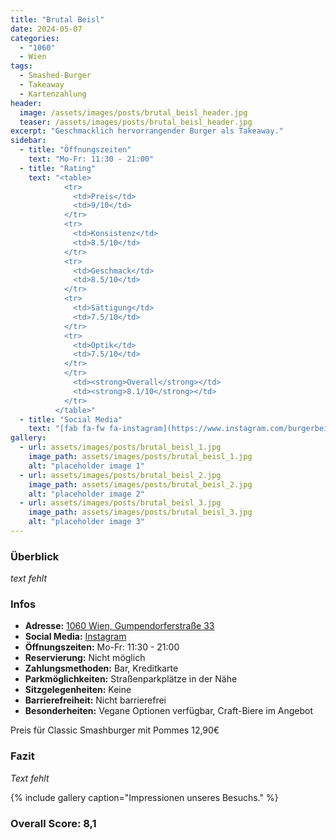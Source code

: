 ```yaml
---
title: "Brutal Beisl"
date: 2024-05-07
categories:
  - "1060"
  - Wien
tags:
  - Smashed-Burger
  - Takeaway
  - Kartenzahlung
header:
  image: /assets/images/posts/brutal_beisl_header.jpg
  teaser: /assets/images/posts/brutal_beisl_header.jpg
excerpt: "Geschmacklich hervorrangender Burger als Takeaway."
sidebar:
  - title: "Öffnungszeiten"
    text: "Mo-Fr: 11:30 - 21:00"
  - title: "Rating"
    text: "<table>
            <tr>
              <td>Preis</td>
              <td>9/10</td>
            </tr>
            <tr>
              <td>Konsistenz</td>
              <td>8.5/10</td>
            </tr>
            <tr>
              <td>Geschmack</td>
              <td>8.5/10</td>
            </tr>
            <tr>
              <td>Sättigung</td>
              <td>7.5/10</td>
            </tr>
            <tr>
              <td>Optik</td>
              <td>7.5/10</td>
            </tr>
            </tr>
              <td><strong>Overall</strong></td>
              <td><strong>8.1/10</strong></td>
            </tr>
          </table>"
  - title: "Social Media"
    text: "[fab fa-fw fa-instagram](https://www.instagram.com/burgerbeislbrutal/)"
gallery:
  - url: assets/images/posts/brutal_beisl_1.jpg
    image_path: assets/images/posts/brutal_beisl_1.jpg
    alt: "placeholder image 1"
  - url: assets/images/posts/brutal_beisl_2.jpg
    image_path: assets/images/posts/brutal_beisl_2.jpg
    alt: "placeholder image 2"
  - url: assets/images/posts/brutal_beisl_3.jpg
    image_path: assets/images/posts/brutal_beisl_3.jpg
    alt: "placeholder image 3"
---
```


### Überblick
*text fehlt*

### Infos
- **Adresse:** <a href="https://www.google.com/maps?q=1060+Wien,+Gumpendorferstraße+33"><i class="fas fa-map-marker-alt"></i> 1060 Wien, Gumpendorferstraße 33</a>
- **Social Media:** <a href="https://www.instagram.com/burgerbeislbrutal/"><i class="fab fa-instagram"></i> Instagram</a>
- **Öffnungszeiten:** Mo-Fr: 11:30 - 21:00
- **Reservierung:** Nicht möglich
- **Zahlungsmethoden:** Bar, Kreditkarte
- **Parkmöglichkeiten:** Straßenparkplätze in der Nähe
- **Sitzgelegenheiten:** Keine
- **Barrierefreiheit:** Nicht barrierefrei
- **Besonderheiten:** Vegane Optionen verfügbar, Craft-Biere im Angebot

<!-- ### Rating
<table>
  <tr>
    <td>Preis</td>
    <td>9/10</td>
  </tr>
  <tr>
    <td>Konsistenz</td>
    <td>8.5/10</td>
  </tr>
  <tr>
    <td>Geschmack</td>
    <td>8.5/10</td>
  </tr>
  <tr>
    <td>Sättigung</td>
    <td>7.5/10</td>
  </tr>
  <tr>
    <td>Optik</td>
    <td>7.5/10</td>
  </tr>
</table> -->

Preis für Classic Smashburger mit Pommes 12,90€

### Fazit
*Text fehlt*

{% include gallery caption="Impressionen unseres Besuchs." %}

### Overall Score: 8,1

